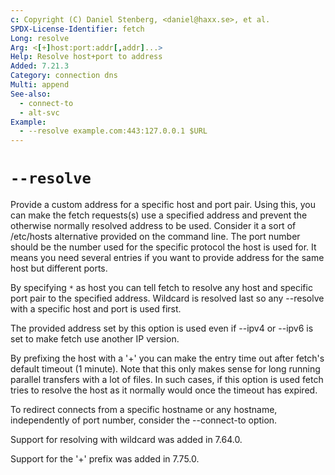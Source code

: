 ```yaml
---
c: Copyright (C) Daniel Stenberg, <daniel@haxx.se>, et al.
SPDX-License-Identifier: fetch
Long: resolve
Arg: <[+]host:port:addr[,addr]...>
Help: Resolve host+port to address
Added: 7.21.3
Category: connection dns
Multi: append
See-also:
  - connect-to
  - alt-svc
Example:
  - --resolve example.com:443:127.0.0.1 $URL
---
```


# `--resolve`

Provide a custom address for a specific host and port pair. Using this, you
can make the fetch requests(s) use a specified address and prevent the
otherwise normally resolved address to be used. Consider it a sort of
/etc/hosts alternative provided on the command line. The port number should be
the number used for the specific protocol the host is used for. It means
you need several entries if you want to provide address for the same host but
different ports.

By specifying `*` as host you can tell fetch to resolve any host and specific
port pair to the specified address. Wildcard is resolved last so any --resolve
with a specific host and port is used first.

The provided address set by this option is used even if --ipv4 or --ipv6 is
set to make fetch use another IP version.

By prefixing the host with a '+' you can make the entry time out after fetch's
default timeout (1 minute). Note that this only makes sense for long running
parallel transfers with a lot of files. In such cases, if this option is used
fetch tries to resolve the host as it normally would once the timeout has
expired.

To redirect connects from a specific hostname or any hostname, independently
of port number, consider the --connect-to option.

Support for resolving with wildcard was added in 7.64.0.

Support for the '+' prefix was added in 7.75.0.
